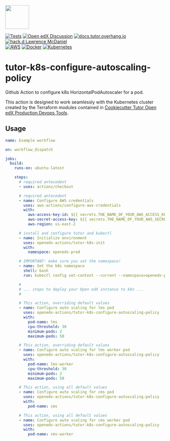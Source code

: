 <img src="https://avatars.githubusercontent.com/u/40179672" width="75">

[![Tests](https://github.com/openedx-actions/tutor-k8s-configure-autoscaling-policy/actions/workflows/testRelease.yml/badge.svg)](https://github.com/openedx-actions/tutor-k8s-configure-autoscaling-policy/actions)
[![Open edX Discussion](https://img.shields.io/static/v1?logo=discourse&label=Forums&style=flat-square&color=000000&message=discuss.openedx.org)](https://discuss.openedx.org/)
[![docs.tutor.overhang.io](https://img.shields.io/static/v1?logo=readthedocs&label=Documentation&style=flat-square&color=blue&message=docs.tutor.overhang.io)](https://docs.tutor.overhang.io)
[![hack.d Lawrence McDaniel](https://img.shields.io/badge/hack.d-Lawrence%20McDaniel-orange.svg)](https://lawrencemcdaniel.com)<br/>
[![AWS](https://img.shields.io/badge/AWS-%23FF9900.svg?style=for-the-badge&logo=amazon-aws&logoColor=white)](https://aws.amazon.com/)
[![Docker](https://img.shields.io/badge/docker-%230db7ed.svg?style=for-the-badge&logo=docker&logoColor=white)](https://www.docker.com/)
[![Kubernetes](https://img.shields.io/badge/kubernetes-%23326ce5.svg?style=for-the-badge&logo=kubernetes&logoColor=white)](https://kubernetes.io/)

# tutor-k8s-configure-autoscaling-policy

Github Action to configure k8s HorizontalPodAutoscaler for a pod.

This action is designed to work seamlessly with the Kubernetes cluster created by the Terraform modules contained in [Cookiecutter Tutor Open edX Production Devops Tools](https://github.com/lpm0073/cookiecutter-openedx-devops).

## Usage

```yaml
name: Example workflow

on: workflow_dispatch

jobs:
  build:
    runs-on: ubuntu-latest

    steps:
      # required antecedent
      - uses: actions/checkout

      # required antecedent
      - name: Configure AWS credentials
        uses: aws-actions/configure-aws-credentials
        with:
          aws-access-key-id: ${{ secrets.THE_NAME_OF_YOUR_AWS_ACCESS_KEY_ID }}
          aws-secret-access-key: ${{ secrets.THE_NAME_OF_YOUR_AWS_SECRET_ACCESS_KEY }}
          aws-region: us-east-2

      # install and configure tutor and kubectl
      - name: Initialize environment
        uses: openedx-actions/tutor-k8s-init
        with:
          namespace: openedx-prod

      # IMPORTANT: make sure you set the namespace!
      - name: Set the k8s namespace
        shell: bash
        run: kubectl config set-context --current --namespace=openedx-prod

      #
      # ... steps to deploy your Open edX instance to k8s ...
      #

      # This action, overriding default values
      - name: Configure auto scaling for lms pod
        uses: openedx-actions/tutor-k8s-configure-autoscaling-policy
        with:
          pod-name: lms
          cpu-threshold: 30
          minimum-pods: 2
          maximum-pods: 50

      # This action, overriding default values
      - name: Configure auto scaling for lms worker pod
        uses: openedx-actions/tutor-k8s-configure-autoscaling-policy
        with:
          pod-name: lms-worker
          cpu-threshold: 30
          minimum-pods: 2
          maximum-pods: 50

      # This action, using all default values
      - name: Configure auto scaling for cms pod
        uses: openedx-actions/tutor-k8s-configure-autoscaling-policy
        with:
          pod-name: cms

      # This action, using all default values
      - name: Configure auto scaling for cms worker pod
        uses: openedx-actions/tutor-k8s-configure-autoscaling-policy
        with:
          pod-name: cms-worker
```
